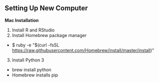 ## Setting Up New Computer
**Mac Installation**
1. Install R and RStudio
2. Install Homebrew package manager
  * $ ruby -e "$(curl -fsSL https://raw.githubusercontent.com/Homebrew/install/master/install)"
3. Install Python 3
  * brew install python
  * Homebrew installs pip

